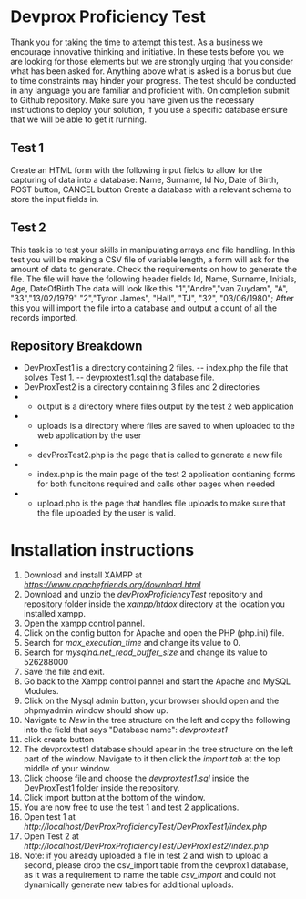 # Devprox Proficiency Test 

Thank you for taking the time to attempt this test. As a business we encourage
innovative thinking and initiative. In these tests before you we are looking for those
elements but we are strongly urging that you consider what has been asked for.
Anything above what is asked is a bonus but due to time constraints may hinder your
progress. The test should be conducted in any language you are familiar and
proficient with. On completion submit to Github repository. Make sure you have
given us the necessary instructions to deploy your solution, if you use a specific
database ensure that we will be able to get it running.

## Test 1

Create an HTML form with the following input fields to allow for the capturing of
data into a database:
Name, Surname, Id No, Date of Birth, POST button, CANCEL button
Create a database with a relevant schema to store the input fields in.




## Test 2

This task is to test your skills in manipulating arrays and file handling.
In this test you will be making a CSV file of variable length, a form will ask for the
amount of data to generate. Check the requirements on how to generate the file.
The file will have the following header fields
Id, Name, Surname, Initials, Age, DateOfBirth
The data will look like this
"1","Andre","van Zuydam", "A", "33","13/02/1979"
"2","Tyron James", "Hall", "TJ", "32", "03/06/1980";
After this you will import the file into a database and output a count of all the
records imported.

## Repository Breakdown

- DevProxTest1 is a directory containing 2 files.
-- index.php the file that solves Test 1.
-- devproxtest1.sql the database file.
- DevProxTest2 is a directory containing 3 files and 2 directories
- - output is a directory where files output by the test 2 web application
- - uploads is a directory where files are saved to when uploaded to the web application by the user
- - devProxTest2.php is the page that is called to generate a new file
- - index.php is the main page of the test 2 application contianing forms for both funcitons required and calls other pages when needed
- - upload.php is the page that handles file uploads to make sure that the file uploaded by the user is valid.

# Installation instructions

1. Download and install XAMPP at *https://www.apachefriends.org/download.html*
2. Download and unzip the *devProxProficiencyTest* repository and repository folder inside the *xampp/htdox* directory at the location you installed xampp.
3. Open the xampp control pannel.
4. Click on the config button for Apache and open the PHP (php.ini) file.
5. Search for *max_execution_time* and change its value to 0.
6. Search for *mysqlnd.net_read_buffer_size* and change its value to 526288000
7. Save the file and exit.
8. Go back to the Xampp control pannel and start the Apache and MySQL Modules.
9. Click on the Mysql admin button, your browser should open and the phpmyadmin window should show up. 
10. Navigate to *New* in the tree structure on the left and copy the following into the field that says "Database name": *devproxtest1*
11. click create button
12. The devproxtest1 database should apear in the tree structure on the left part of the window. Navigate to it then click the *import tab* at the top middle of your window.
13. Click choose file and choose the *devproxtest1.sql* inside the DevProxTest1 folder inside the repository.
14. Click import button at the bottom of the window.
15. You are now free to use the test 1 and test 2 applications.
16. Open test 1 at *http://localhost/DevProxProficiencyTest/DevProxTest1/index.php*
17. Open Test 2 at *http://localhost/DevProxProficiencyTest/DevProxTest2/index.php*
18. Note: if you already uploaded a file in test 2 and wish to upload a second, please drop the csv_import table from the devprox1 database, as it was a requirement to name the table *csv_import* and could not dynamically generate new tables for additional uploads.
